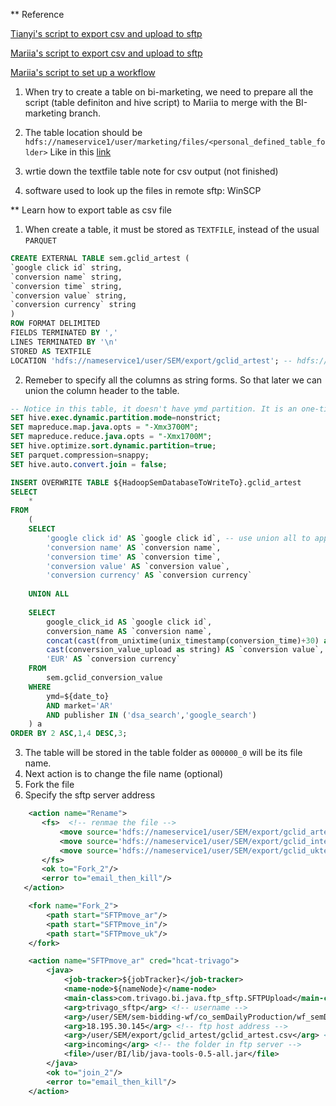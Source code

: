 
** Reference

[Tianyi's script to export csv and upload to sftp](http://git.trivago.trv/projects/BI/repos/sem-bidding-wf/browse/co_semDailyProduction/wf_semDailyProduction/wf_biddingFeatures/wf_gclid_conversion_value/workflow.xml)

[Mariia's script to export csv and upload to sftp](http://git.trivago.trv/projects/BI/repos/bi-marketing/browse/marketing-wf/co_mdailyBP/wf_mdailyBP/wf_sftp_upload_adphorus_data/workflow.xml)

[Mariia's script to set up a workflow](http://git.trivago.trv/projects/BI/repos/bi-marketing/browse/marketing-wf/co_mdailyBP/wf_mdailyBP/wf_criteo_bp/workflow.xml)


1. When try to create a table on bi-marketing, we need to prepare all the script (table definiton and hive script) to Mariia to merge with the BI-marketing branch.

2. The table location should be `hdfs://nameservice1/user/marketing/files/<personal_defined_table_folder>` Like in this [link](http://git.trivago.trv/projects/BI/repos/bi-marketing/browse/marketing-wf/co_mdailyBP/wf_mdailyBP/wf_gclid_bp/table_gclid_bp_locale)

3. wrtie down the textfile table note for csv output (not finished)

4. software used to look up the files in remote sftp: WinSCP



** Learn how to export table as csv file
1. When create a table, it must be stored as `TEXTFILE`, instead of the usual `PARQUET`

```SQL
CREATE EXTERNAL TABLE sem.gclid_artest (
`google click id` string,
`conversion name` string,
`conversion time` string,
`conversion value` string,
`conversion currency` string
)
ROW FORMAT DELIMITED 
FIELDS TERMINATED BY ','
LINES TERMINATED BY '\n' 
STORED AS TEXTFILE
LOCATION 'hdfs://nameservice1/user/SEM/export/gclid_artest'; -- hdfs://nameservice1/user/XXX/XXX/table_folder
```

2. Remeber to specify all the columns as string forms. So that later we can union the column header to the table.

```SQL
-- Notice in this table, it doesn't have ymd partition. It is an one-time use table, meaning it will not store historical data, old data are overwrite.
SET hive.exec.dynamic.partition.mode=nonstrict;
SET mapreduce.map.java.opts = "-Xmx3700M";
SET mapreduce.reduce.java.opts = "-Xmx1700M";
SET hive.optimize.sort.dynamic.partition=true;
SET parquet.compression=snappy;
SET hive.auto.convert.join = false;

INSERT OVERWRITE TABLE ${HadoopSemDatabaseToWriteTo}.gclid_artest
SELECT
    *
FROM
	(
	SELECT
	    'google click id' AS `google click id`, -- use union all to append the column header to the table
	    'conversion name' AS `conversion name`,
	    'conversion time' AS `conversion time`,
	    'conversion value' AS `conversion value`,
	    'conversion currency' AS `conversion currency`
	
	UNION ALL
	
	SELECT
	    google_click_id AS `google click id`,
	    conversion_name AS `conversion name`,
	    concat(cast(from_unixtime(unix_timestamp(conversion_time)+30) as string),'+0000') AS `conversion time`,
	    cast(conversion_value_upload as string) AS `conversion value`,
	    'EUR' AS `conversion currency`
	FROM
	    sem.gclid_conversion_value
	WHERE
	    ymd=${date_to}
	    AND market='AR'
	    AND publisher IN ('dsa_search','google_search')
    ) a
ORDER BY 2 ASC,1,4 DESC,3;

```

3. The table will be stored in the table folder as `000000_0` will be its file name.
4. Next action is to change the file name (optional)
5. Fork the file
6. Specify the sftp server address

```XML
    <action name="Rename">
       <fs>  <!-- renmae the file -->
           <move source='hdfs://nameservice1/user/SEM/export/gclid_artest/000000_0' target='hdfs://nameservice1/user/SEM/export/gclid_artest/gclid_artest.csv'/> 
           <move source='hdfs://nameservice1/user/SEM/export/gclid_intest/000000_0' target='hdfs://nameservice1/user/SEM/export/gclid_intest/gclid_intest.csv'/>
           <move source='hdfs://nameservice1/user/SEM/export/gclid_uktest/000000_0' target='hdfs://nameservice1/user/SEM/export/gclid_uktest/gclid_uktest.csv'/>
       </fs>
       <ok to="Fork_2"/>
       <error to="email_then_kill"/>
   </action>

 	<fork name="Fork_2">
      	<path start="SFTPmove_ar"/>
      	<path start="SFTPmove_in"/>
      	<path start="SFTPmove_uk"/>
  	</fork>

    <action name="SFTPmove_ar" cred="hcat-trivago">
        <java>
            <job-tracker>${jobTracker}</job-tracker>
            <name-node>${nameNode}</name-node>
            <main-class>com.trivago.bi.java.ftp_sftp.SFTPUpload</main-class>
            <arg>trivago_sftp</arg> <!-- username -->
            <arg>/user/SEM/sem-bidding-wf/co_semDailyProduction/wf_semDailyProduction/wf_biddingFeatures/sftppassword</arg> <!-- password file location -->  
            <arg>18.195.30.145</arg> <!-- ftp host address -->
            <arg>/user/SEM/export/gclid_artest/gclid_artest.csv</arg> <!-- hdfs file path to be moved -->
            <arg>incoming</arg> <!-- the folder in ftp server -->
            <file>/user/BI/lib/java-tools-0.5-all.jar</file>
        </java>      
     	<ok to="join_2"/>
     	<error to="email_then_kill"/>
 	</action>
```

